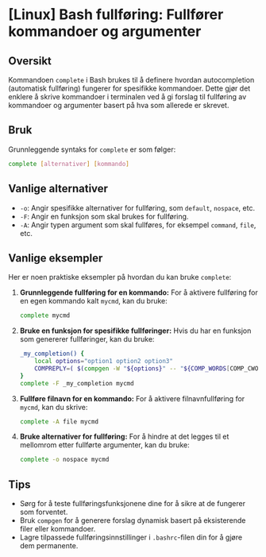 # [Linux] Bash fullføring: Fullfører kommandoer og argumenter

## Oversikt
Kommandoen `complete` i Bash brukes til å definere hvordan autocompletion (automatisk fullføring) fungerer for spesifikke kommandoer. Dette gjør det enklere å skrive kommandoer i terminalen ved å gi forslag til fullføring av kommandoer og argumenter basert på hva som allerede er skrevet.

## Bruk
Grunnleggende syntaks for `complete` er som følger:

```bash
complete [alternativer] [kommando]
```

## Vanlige alternativer
- `-o`: Angir spesifikke alternativer for fullføring, som `default`, `nospace`, etc.
- `-F`: Angir en funksjon som skal brukes for fullføring.
- `-A`: Angir typen argument som skal fullføres, for eksempel `command`, `file`, etc.

## Vanlige eksempler
Her er noen praktiske eksempler på hvordan du kan bruke `complete`:

1. **Grunnleggende fullføring for en kommando:**
   For å aktivere fullføring for en egen kommando kalt `mycmd`, kan du bruke:
   ```bash
   complete mycmd
   ```

2. **Bruke en funksjon for spesifikke fullføringer:**
   Hvis du har en funksjon som genererer fullføringer, kan du bruke:
   ```bash
   _my_completion() {
       local options="option1 option2 option3"
       COMPREPLY=( $(compgen -W "${options}" -- "${COMP_WORDS[COMP_CWORD]}") )
   }
   complete -F _my_completion mycmd
   ```

3. **Fullføre filnavn for en kommando:**
   For å aktivere filnavnfullføring for `mycmd`, kan du skrive:
   ```bash
   complete -A file mycmd
   ```

4. **Bruke alternativer for fullføring:**
   For å hindre at det legges til et mellomrom etter fullførte argumenter, kan du bruke:
   ```bash
   complete -o nospace mycmd
   ```

## Tips
- Sørg for å teste fullføringsfunksjonene dine for å sikre at de fungerer som forventet.
- Bruk `compgen` for å generere forslag dynamisk basert på eksisterende filer eller kommandoer.
- Lagre tilpassede fullføringsinnstillinger i `.bashrc`-filen din for å gjøre dem permanente.